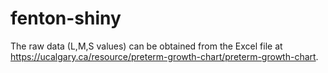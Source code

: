 # fenton-shiny

The raw data (L,M,S values) can be obtained from the Excel file at https://ucalgary.ca/resource/preterm-growth-chart/preterm-growth-chart.
